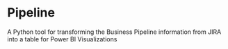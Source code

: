 # Pipeline
A Python tool for transforming the Business Pipeline information from JIRA into a table for Power BI  Visualizations
